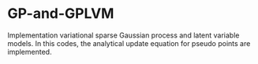 # GP-and-GPLVM

Implementation variational sparse Gaussian process and latent variable models. In this codes, the analytical update equation for pseudo points are implemented.
